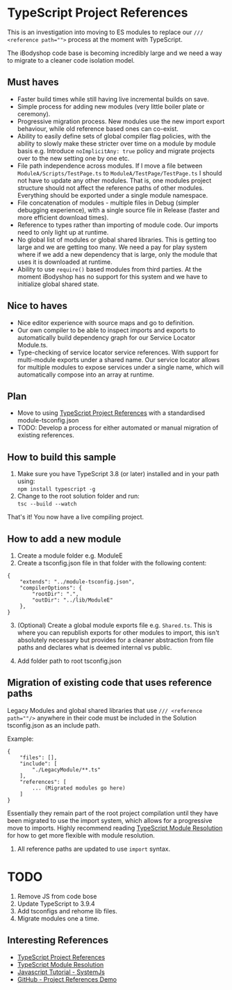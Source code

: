 # TypeScript Project References

This is an investigation into moving to ES modules to replace our `/// <reference path="">` process at the moment with TypeScript.

The iBodyshop code base is becoming incredibly large and we need a way to migrate to a cleaner code isolation model.

## Must haves
* Faster build times while still having live incremental builds on save.
* Simple process for adding new modules (very little boiler plate or ceremony).
* Progressive migration process. New modules use the new import export behaviour, while old reference based ones can co-exist.
* Ability to easily define sets of global compiler flag policies, with the ability to slowly make these stricter over time on a module by module basis e.g. Introduce `noImplicitAny: true` policy and migrate projects over to the new setting one by one etc.
* File path independence across modules. If I move a file between `ModuleA/Scripts/TestPage.ts` to `ModuleA/TestPage/TestPage.ts` I should not have to update any other modules. That is, one modules project structure should not affect the reference paths of other modules. Everything should be exported under a single module namespace.
* File concatenation of modules - multiple files in Debug (simpler debugging experience), with a single source file in Release (faster and more efficient download times). 
* Reference to types rather than importing of module code. Our imports need to only light up at runtime.
* No global list of modules or global shared libraries. This is getting too large and we are getting too many. We need a pay for play system where if we add a new dependency that is large, only the module that uses it is downloaded at runtime.
* Ability to use `require()` based modules from third parties. At the moment iBodyshop has no support for this system and we have to initialize global shared state.

## Nice to haves
* Nice editor experience with source maps and go to definition.
* Our own compiler to be able to inspect imports and exports to automatically build dependency graph for our Service Locator Module.ts.
* Type-checking of service locator service references. With support for multi-module exports under a shared name. Our service locator allows for multiple modules to expose services under a single name, which will automatically compose into an array at runtime.


## Plan
* Move to using [TypeScript Project References](https://www.typescriptlang.org/docs/handbook/project-references.html) with a standardised module-tsconfig.json
* TODO: Develop a process for either automated or manual migration of existing references.

## How to build this sample
1. Make sure you have TypeScript 3.8  (or later) installed and in your path using:<br>`npm install typescript -g`
2. Change to the root solution folder and run:<br>`tsc --build --watch` 

That's it! You now have a live compiling project.

## How to add a new module
1. Create a module folder e.g. ModuleE
2. Create a tsconfig.json file in that folder with the following content:

```
{
    "extends": "../module-tsconfig.json",
    "compilerOptions": {
        "rootDir": ".", 
        "outDir": "../lib/ModuleE"
    },
}
```
3. (Optional) Create a global module exports file e.g. `Shared.ts`. This is where you can republish exports for other modules to import, this isn't absolutely necessary but provides for a cleaner abstraction from file paths and declares what is deemed internal vs public.

4. Add folder path to root tsconfig.json


## Migration of existing code that uses reference paths
Legacy Modules and global shared libraries that use `/// <reference path=""/>` anywhere in their code must be included in the Solution tsconfig.json as an include path. 

Example:
```
{
    "files": [],
    "include": [
        "./LegacyModule/**.ts"
    ],
    "references": [
        ... (Migrated modules go here)
    ]
}
```

Essentially they remain part of the root project compilation until they have been migrated to use the import system, which allows for a progressive move to imports. Highly recommend reading [TypeScript Module Resolution](https://www.typescriptlang.org/docs/handbook/module-resolution.html) for how to get more flexible with module resolution.

1. All reference paths are updated to use `import` syntax.

# TODO
1. Remove JS from code bose
2. Update TypeScript to 3.9.4
3. Add tsconfigs and rehome lib files.
4. Migrate modules one a time.

## Interesting References
* [TypeScript Project References](https://www.typescriptlang.org/docs/handbook/project-references.html)
* [TypeScript Module Resolution](https://www.typescriptlang.org/docs/handbook/module-resolution.html)
* [Javascript Tutorial - SystemJs](https://www.youtube.com/watch?v=AmdKF2UhFzw)
* [GitHub - Project References Demo](https://github.com/RyanCavanaugh/project-references-demo)
